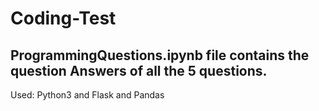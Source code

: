 # Coding-Test

## ProgrammingQuestions.ipynb   file contains the question Answers of all the 5 questions.
 

Used: Python3 and Flask and Pandas 
